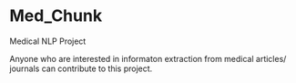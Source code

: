 # Med_Chunk
Medical NLP Project

Anyone who are interested in informaton extraction from medical articles/ journals can contribute to this project. 
